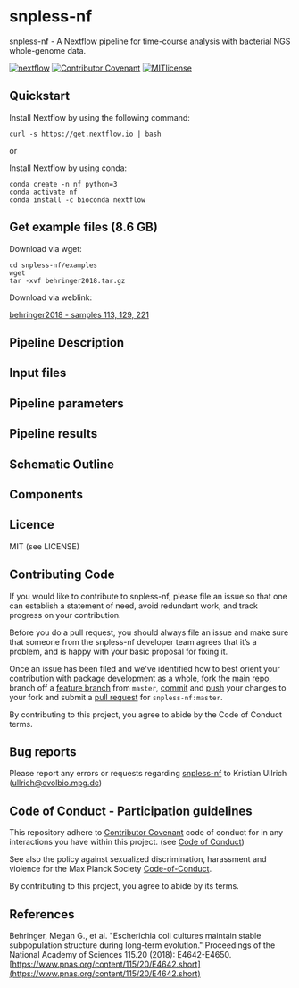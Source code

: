 # snpless-nf
snpless-nf - A Nextflow pipeline for time-course analysis with bacterial NGS whole-genome data.

[![nextflow](https://img.shields.io/badge/nextflow-%E2%89%A520.01.0-brightgreen.svg)](http://nextflow.io)
[![Contributor Covenant](https://img.shields.io/badge/Contributor%20Covenant-v2.0%20adopted-ff69b4.svg)](CODE_OF_CONDUCT.md)
[![MITlicense](http://img.shields.io/badge/license-MIT-brightgreen.svg)](http://opensource.org/licenses/MIT)

## Quickstart

Install Nextflow by using the following command:

```
curl -s https://get.nextflow.io | bash
```

or

Install Nextflow by using conda:

```
conda create -n nf python=3
conda activate nf
conda install -c bioconda nextflow
```

## Get example files (8.6 GB)

Download via wget:

```
cd snpless-nf/examples
wget 
tar -xvf behringer2018.tar.gz
```

Download via weblink:

[behringer2018 - samples 113, 129, 221](https://ftp.evolbio.mpg.de/main.html?download&weblink=74b3a1f98426435d16a97bcc8e55b400&realfilename=behringer2018.tar.gz)

## Pipeline Description

## Input files

## Pipeline parameters

## Pipeline results

## Schematic Outline

## Components

## Licence

MIT (see LICENSE)

## Contributing Code

If you would like to contribute to snpless-nf, please file an issue so that one can establish a statement of need, avoid redundant work, and track progress on your contribution.

Before you do a pull request, you should always file an issue and make sure that someone from the snpless-nf developer team agrees that it’s a problem, and is happy with your basic proposal for fixing it.

Once an issue has been filed and we've identified how to best orient your contribution with package development as a whole, [fork](https://docs.github.com/en/github/getting-started-with-github/fork-a-repo) the [main repo](https://github.com/kullrich/snpless-nf.git), branch off a [feature branch](https://docs.github.com/en/github/collaborating-with-issues-and-pull-requests/about-branches) from `master`, [commit](https://docs.github.com/en/desktop/contributing-and-collaborating-using-github-desktop/committing-and-reviewing-changes-to-your-project) and [push](https://docs.github.com/en/github/using-git/pushing-commits-to-a-remote-repository) your changes to your fork and submit a [pull request](https://docs.github.com/en/github/collaborating-with-issues-and-pull-requests/proposing-changes-to-your-work-with-pull-requests) for `snpless-nf:master`.

By contributing to this project, you agree to abide by the Code of Conduct terms.

## Bug reports

Please report any errors or requests regarding [snpless-nf](https://github.com/kullrich/snpless-nf) to Kristian Ullrich (ullrich@evolbio.mpg.de)

## Code of Conduct - Participation guidelines

This repository adhere to [Contributor Covenant](http://contributor-covenant.org) code of conduct for in any interactions you have within this project. (see [Code of Conduct](https://github.com/kullrich/snpless-nf/-/blob/master/CODE_OF_CONDUCT.md))

See also the policy against sexualized discrimination, harassment and violence for the Max Planck Society [Code-of-Conduct](https://www.mpg.de/11961177/code-of-conduct-en.pdf).

By contributing to this project, you agree to abide by its terms.

## References

Behringer, Megan G., et al. "Escherichia coli cultures maintain stable subpopulation structure during long-term evolution." Proceedings of the National Academy of Sciences 115.20 (2018): E4642-E4650. [https://www.pnas.org/content/115/20/E4642.short](https://www.pnas.org/content/115/20/E4642.short)

